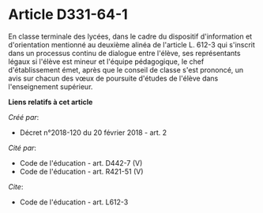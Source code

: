 # Article D331-64-1

En classe terminale des lycées, dans le cadre du dispositif d'information et d'orientation mentionné au deuxième alinéa de
l'article L. 612-3 qui s'inscrit dans un processus continu de dialogue entre l'élève, ses représentants légaux si l'élève est
mineur et l'équipe pédagogique, le chef d'établissement émet, après que le conseil de classe s'est prononcé, un avis sur
chacun des vœux de poursuite d'études de l'élève dans l'enseignement supérieur.

**Liens relatifs à cet article**

_Créé par_:

  - Décret n°2018-120 du 20 février 2018 - art. 2

_Cité par_:

  - Code de l'éducation - art. D442-7 (V)
  - Code de l'éducation - art. R421-51 (V)

_Cite_:

  - Code de l'éducation - art. L612-3
